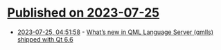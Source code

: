 # [Published on 2023-07-25](index.md)

* [2023-07-25, 04:51:58](https://lobste.rs/s/frq19g/what_s_new_qml_language_server_qmlls) - [What’s new in QML Language Server (qmlls) shipped with Qt 6.6](https://www.qt.io/blog/whats-new-in-qml-language-server-qmlls-shipped-with-qt-6.6)

